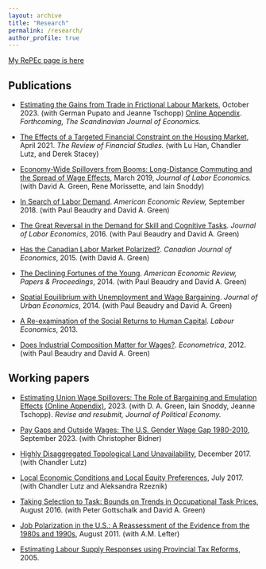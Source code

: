 ```yaml
---
layout: archive
title: "Research"
permalink: /research/
author_profile: true
---
```


[My RePEc page is here](https://ideas.repec.org/f/psa1145.html)

## Publications

- [Estimating the Gains from Trade in Frictional Labour Markets](http://ben-sand.github.io/files/PTS-V25_JEEA.pdf), October 2023. (with German Pupato and Jeanne Tschopp) [Online Appendix](http://ben-sand.github.io/files/PTS-V25_JEEA_Appendix.pdf). *Forthcoming, The Scandinavian Journal of Economics.*

- [The Effects of a Targeted Financial Constraint on the Housing Market](https://academic.oup.com/rfs/article/34/8/3742/6239712), April 2021. *The Review of Financial Studies.* (with Lu Han, Chandler Lutz, and Derek Stacey)

- [Economy-Wide Spillovers from Booms: Long-Distance Commuting and the Spread of Wage Effects](https://www.journals.uchicago.edu/doi/abs/10.1086/703362), March 2019, *Journal of Labor Economics.* (with David A. Green, Rene Morissette, and Iain Snoddy)

- [In Search of Labor Demand](https://www.aeaweb.org/articles?id=10.1257/aer.20141374). *American Economic Review,* September 2018. (with Paul Beaudry and David A. Green)

- [The Great Reversal in the Demand for Skill and Cognitive Tasks](http://www.journals.uchicago.edu/doi/10.1086/682347). *Journal of Labor Economics*, 2016. (with Paul Beaudry and David A. Green)

- [Has the Canadian Labor Market Polarized?](http://onlinelibrary.wiley.com/doi/10.1111/caje.12145/abstract). *Canadian Journal of Economics*, 2015. (with David A. Green)

- [The Declining Fortunes of the Young](https://www.aeaweb.org/articles.php?doi=10.1257/aer.104.5.381). *American Economic Review, Papers & Proceedings*, 2014. (with Paul Beaudry and David A. Green)

- [Spatial Equilibrium with Unemployment and Wage Bargaining](http://www.sciencedirect.com/science/article/pii/S0094119013000788). *Journal of Urban Economics*, 2014. (with Paul Beaudry and David A. Green)

- [A Re-examination of the Social Returns to Human Capital](http://www.sciencedirect.com/science/article/pii/S0927537113000791). *Labour Economics*, 2013. 

- [Does Industrial Composition Matter for Wages?](http://onlinelibrary.wiley.com/doi/10.3982/ECTA8659/abstract). *Econometrica*, 2012. (with Paul Beaudry and David A. Green)

## Working papers

- [Estimating Union Wage Spillovers: The Role of Bargaining and Emulation Effects](https://jtschopp.com/wp-content/uploads/2025/02/gsst_2025.pdf) [(Online Appendix)](https://jtschopp.com/wp-content/uploads/2025/02/gsst_oa_2025.pdf), 2023. (with D. A. Green, Iain Snoddy, Jeanne Tschopp). *Revise and resubmit, Journal of Political Economy.*

- [Pay Gaps and Outside Wages: The U.S. Gender Wage Gap 1980-2010](https://clef.uwaterloo.ca/wp-content/uploads/2024/12/CLEF-082-2024.pdf), September 2023. (with Christopher Bidner)

- [Highly Disaggregated Topological Land Unavailability](https://chandlerlutz.github.io/pdf/land-unavailability.pdf), December 2017. (with Chandler Lutz)

- [Local Economic Conditions and Local Equity Preferences](https://papers.ssrn.com/sol3/papers.cfm?abstract_id=2912419), July 2017. (with Chandler Lutz and Aleksandra Rzeznik)

- [Taking Selection to Task: Bounds on Trends in Occupational Task Prices](http://dept.econ.yorku.ca/~bmsand/TPT_v10.pdf), August 2016. (with Peter Gottschalk and David A. Green)

- [Job Polarization in the U.S.: A Reassessment of the Evidence from the 1980s and 1990s](http://ideas.repec.org/p/usg/econwp/201103.html), August 2011. (with A.M. Lefter)

- [Estimating Labour Supply Responses using Provincial Tax Reforms](http://ben-sand.github.io/files/ProvincialTaxReforms-Sand.pdf), 2005.

